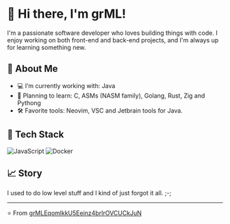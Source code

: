 # 👋 Hi there, I'm grML!

I'm a passionate software developer who loves building things with code. I enjoy working on both front-end and back-end projects, and I'm always up for learning something new.

## 🚀 About Me

- 💻 I’m currently working with: Java
- 🌱 Planning to learn: C, ASMs (NASM family), Golang, Rust, Zig and Pythong 
- 🛠️ Favorite tools: Neovim, VSC and Jetbrain tools for Java.

## 🧰 Tech Stack

![JavaScript](https://img.shields.io/badge/-JavaScript-black?style=flat-square&logo=javascript)
![Docker](https://img.shields.io/badge/-Docker-black?style=flat-square&logo=docker)

## 📈 Story

I used to do low level stuff and I kind of just forgot it all. ;-;

---

⭐️ From [grMLEqomlkkU5Eeinz4brIrOVCUCkJuN](https://github.com/grMLEqomlkkU5Eeinz4brIrOVCUCkJuN)
